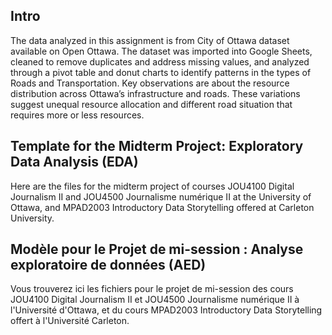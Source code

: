 ## Intro

The data analyzed in this assignment is from City of Ottawa dataset available on Open Ottawa. The dataset was imported into Google Sheets, cleaned to remove duplicates and address missing values, and analyzed through a pivot table and donut charts to identify patterns in the types of Roads and Transportation. Key observations are about the resource distribution across Ottawa’s infrastructure and roads. These variations suggest unequal resource allocation and different road situation that requires more or less resources.


## Template for the Midterm Project: Exploratory Data Analysis (EDA)

Here are the files for the midterm project of courses JOU4100 Digital Journalism II and JOU4500 Journalisme numérique II at the University of Ottawa, and MPAD2003 Introductory Data Storytelling offered at Carleton University.

## Modèle pour le Projet de mi-session : Analyse exploratoire de données (AED)

Vous trouverez ici les fichiers pour le projet de mi-session des cours JOU4100 Digital Journalism II et JOU4500 Journalisme numérique II à l'Université d'Ottawa, et du cours MPAD2003 Introductory Data Storytelling offert à l'Université Carleton.
